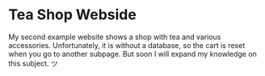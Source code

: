 # Tea Shop Webside

My second example website shows a shop with tea and various accessories.
Unfortunately, it is without a database, so the cart is reset when you go to another subpage. 
But soon I will expand my knowledge on this subject. ツ
